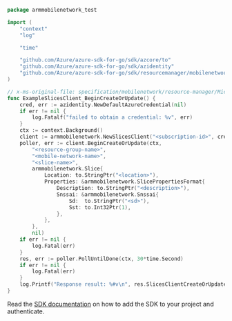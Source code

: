 ```go
package armmobilenetwork_test

import (
	"context"
	"log"

	"time"

	"github.com/Azure/azure-sdk-for-go/sdk/azcore/to"
	"github.com/Azure/azure-sdk-for-go/sdk/azidentity"
	"github.com/Azure/azure-sdk-for-go/sdk/resourcemanager/mobilenetwork/armmobilenetwork"
)

// x-ms-original-file: specification/mobilenetwork/resource-manager/Microsoft.MobileNetwork/preview/2022-01-01-preview/examples/SliceCreate.json
func ExampleSlicesClient_BeginCreateOrUpdate() {
	cred, err := azidentity.NewDefaultAzureCredential(nil)
	if err != nil {
		log.Fatalf("failed to obtain a credential: %v", err)
	}
	ctx := context.Background()
	client := armmobilenetwork.NewSlicesClient("<subscription-id>", cred, nil)
	poller, err := client.BeginCreateOrUpdate(ctx,
		"<resource-group-name>",
		"<mobile-network-name>",
		"<slice-name>",
		armmobilenetwork.Slice{
			Location: to.StringPtr("<location>"),
			Properties: &armmobilenetwork.SlicePropertiesFormat{
				Description: to.StringPtr("<description>"),
				Snssai: &armmobilenetwork.Snssai{
					Sd:  to.StringPtr("<sd>"),
					Sst: to.Int32Ptr(1),
				},
			},
		},
		nil)
	if err != nil {
		log.Fatal(err)
	}
	res, err := poller.PollUntilDone(ctx, 30*time.Second)
	if err != nil {
		log.Fatal(err)
	}
	log.Printf("Response result: %#v\n", res.SlicesClientCreateOrUpdateResult)
}
```

Read the [SDK documentation](https://github.com/Azure/azure-sdk-for-go/blob/sdk%2Fresourcemanager%2Fmobilenetwork%2Farmmobilenetwork%2Fv0.1.0/sdk/resourcemanager/mobilenetwork/armmobilenetwork/README.md) on how to add the SDK to your project and authenticate.
